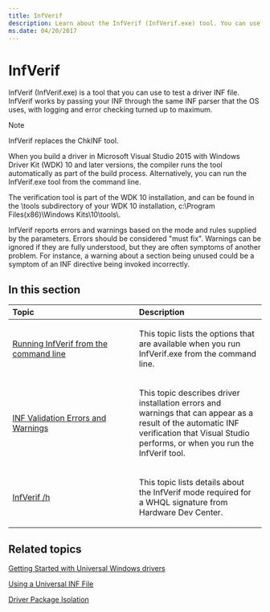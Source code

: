 ```yaml
---
title: InfVerif
description: Learn about the InfVerif (InfVerif.exe) tool. You can use this tool to test a driver INF file or find out if the INF file is universal.
ms.date: 04/20/2017
---
```


# InfVerif


InfVerif (InfVerif.exe) is a tool that you can use to test a driver INF file. InfVerif works by passing your INF through the same INF parser that the OS uses, with logging and error checking turned up to maximum.

> [!NOTE]
> InfVerif replaces the ChkINF tool.

When you build a driver in Microsoft Visual Studio 2015 with Windows Driver Kit (WDK) 10 and later versions, the compiler runs the tool automatically as part of the build process. Alternatively, you can run the InfVerif.exe tool from the command line.

The verification tool is part of the WDK 10 installation, and can be found in the \\tools subdirectory of your WDK 10 installation, c:\\Program Files(x86)\\Windows Kits\\10\\tools\\.

InfVerif reports errors and warnings based on the mode and rules supplied by the parameters. Errors should be considered "must fix". Warnings can be ignored if they are fully understood, but they are often symptoms of another problem. For instance, a warning about a section being unused could be a symptom of an INF directive being invoked incorrectly.

## <span id="in_this_section"></span>In this section

<table>
<colgroup>
<col width="50%" />
<col width="50%" />
</colgroup>
<thead>
<tr class="header">
<th align="left">Topic</th>
<th align="left">Description</th>
</tr>
</thead>
<tbody>
<tr class="odd">
<td align="left"><p><a href="running-infverif-from-the-command-line.md" data-raw-source="[Running InfVerif from the command line](running-infverif-from-the-command-line.md)">Running InfVerif from the command line</a></p></td>
<td align="left"><p>This topic lists the options that are available when you run InfVerif.exe from the command line.</p></td>
</tr>
<tr class="even">
<td align="left"><p><a href="inf-validation-errors-and-warnings.md" data-raw-source="[INF Validation Errors and Warnings](inf-validation-errors-and-warnings.md)">INF Validation Errors and Warnings</a></p></td>
<td align="left"><p>This topic describes driver installation errors and warnings that can appear as a result of the automatic INF verification that Visual Studio performs, or when you run the InfVerif tool.</p></td>
<tr class="odd">
<td align="left"><p><a href="infverif_h.md" data-raw-source="[InfVerif /h](infverif_h.md)">InfVerif /h</a></p></td>
<td align="left"><p>This topic lists details about the InfVerif mode required for a WHQL signature from Hardware Dev Center.</p></td>
</tr>
</tr>
</tbody>
</table>

 

## <span id="related_topics"></span>Related topics


[Getting Started with Universal Windows drivers](../develop/getting-started-with-windows-drivers.md)

[Using a Universal INF File](../install/using-a-universal-inf-file.md)

[Driver Package Isolation](driver-isolation.md) 

